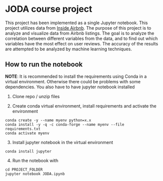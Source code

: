 # JODA course project
This project has been implemented as a single Jupyter notebook.
This project utilizes data from [Inside Airbnb](http://insideairbnb.com/). The purpose of this project is to analyze and visualize data from Airbnb listings. The goal is to analyze the correlation between different variables from the data, and to find out which variables have the most effect on user reviews. The accuracy of the results are attempted to be analyzed by machine learning techniques.

## How to run the notebook
**NOTE**: It is recommended to install the requirements using Conda in a virtual environment. Otherwise there could be problems with some dependencies. You also have to have jupyter notebook installed

1. Clone repo / unzip files

2. Create conda virtual environment, install requirements and activate the environment
`````
conda create -y --name myenv python=x.x
conda install -y -q -c conda-forge --name myenv --file requirements.txt
conda activate myenv
`````

3. Install jupyter notebook in the virtual environment

````
conda install jupyter 
````

4. Run the notebook with

````
cd PROJECT_FOLDER
jupyter notebook JODA.ipynb
````

